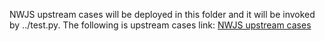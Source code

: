NWJS upstream cases will be deployed in this folder and it will be invoked by ../test.py.
The following is upstream cases link:
[NWJS upstream cases](https://github.com/nwjs/nw.js/tree/nw22/test)

